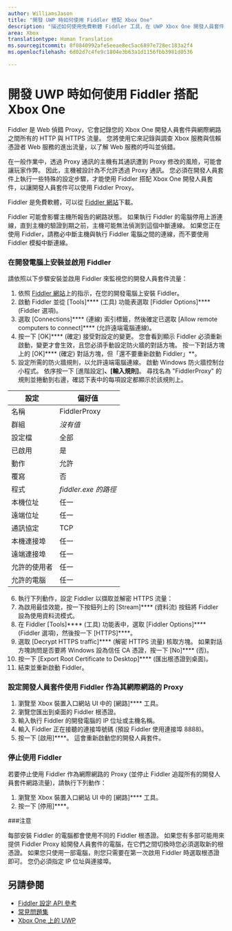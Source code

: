 ```yaml
---
author: WilliamsJason
title: "開發 UWP 時如何使用 Fiddler 搭配 Xbox One"
description: "描述如何使用免費軟體 Fiddler 工具，在 UWP Xbox One 開發人員套件上查看網路流量。"
area: Xbox
translationtype: Human Translation
ms.sourcegitcommit: 0f0840992afe5eeae8ec5ac6897e728ec183a2f4
ms.openlocfilehash: 6d02d7c4fe9c1804e3b63a1d1156fbb3981d0536

---
```


# 開發 UWP 時如何使用 Fiddler 搭配 Xbox One

Fiddler 是 Web 偵錯 Proxy，它會記錄您的 Xbox One 開發人員套件與網際網路之間所有的 HTTP 與 HTTPS 流量。 您將使用它來記錄與調查 Xbox 服務與信賴憑證者 Web 服務的進出流量，以了解 Web 服務的呼叫並偵錯。 

在一般作業中，透過 Proxy 通訊的主機有其通訊遭到 Proxy 修改的風險，可能會讓玩家作弊。 因此，主機被設計為不允許透過 Proxy 通訊。 您必須在開發人員套件上執行一些特殊的設定步驟，才能使用 Fiddler 搭配 Xbox One 開發人員套件，以讓開發人員套件可以使用 Fiddler Proxy。 

Fiddler 是免費軟體，可以從 [Fiddler 網站](http://www.fiddler2.com/fiddler2/)下載。 

Fiddler 可能會影響主機所報告的網路狀態。 如果執行 Fiddler 的電腦停用上游連線，直到主機的驗證到期之前，主機可能無法偵測到這個中斷連線。 如果您正在使用 Fiddler，請務必中斷主機與執行 Fiddler 電腦之間的連線，而不要使用 Fiddler 模擬中斷連線。

### 在開發電腦上安裝並啟用 Fiddler
請依照以下步驟安裝並啟用 Fiddler 來監視您的開發人員套件流量：

1. 依照 [Fiddler 網站](http://www.fiddler2.com/fiddler2/)上的指示，在您的開發電腦上安裝 Fiddler。 
2. 啟動 Fiddler 並從 [Tools]**** (工具) 功能表選取 [Fiddler Options]**** (Fiddler 選項)。 
3. 選取 [Connections]**** (連線) 索引標籤，然後確定已選取 [Allow remote computers to connect]**** (允許遠端電腦連線)。 
4. 按一下 [OK]**** (確定) 接受對設定的變更。 您會看到顯示 Fiddler 必須重新啟動，變更才會生效，且您必須手動設定防火牆的對話方塊。 按一下對話方塊上的 [OK]**** (確定) 對話方塊，但「還不要重新啟動 Fiddler」**。
5. 設定所需的防火牆規則，以允許遠端電腦連線。 啟動 Windows 防火牆控制台小程式。 依序按一下 [進階設定]****、[輸入規則]****。 尋找名為 "FiddlerProxy" 的規則並捲動到右邊，確認下表中的每項設定都顯示於該規則上。
  
  | 設定           | 偏好值                |
  | ----              | ----                           |
  | 名稱              | FiddlerProxy                   |
  | 群組             | *沒有值* |
  | 設定檔           | 全部                            |
  | 已啟用           | 是                            |
  | 動作            | 允許                          |
  | 覆寫          | 否                             |
  | 程式           | *fiddler.exe 的路徑*          |
  | 本機位址      | 任一                            |
  | 遠端位址     | 任一                            |
  | 通訊協定          | TCP                            |
  | 本機連接埠         | 任一                            |
  | 遠端連接埠        | 任一                            |
  | 允許的使用者      | 任一                            |
  | 允許的電腦  | 任一                            |

6. 執行下列動作，設定 Fiddler 以擷取並解密 HTTPS 流量：
  1. 為啟用最佳效能，按一下按鈕列上的 [Stream]**** (資料流) 按鈕將 Fiddler 設為使用資料流模式。
  2. 在 Fiddler [Tools]**** (工具) 功能表中，選取 [Fiddler Options]**** (Fiddler 選項)，然後按一下 [HTTPS]****。
  3. 選取 [Decrypt HTTPS traffic]**** (解密 HTTPS 流量) 核取方塊。 如果對話方塊詢問是否要將 Windows 設為信任 CA 憑證，按一下 [No]**** (否)。
  4. 按一下 [Export Root Certificate to Desktop]**** (匯出根憑證到桌面)。
7. 結束並重新啟動 Fiddler。

### 設定開發人員套件使用 Fiddler 作為其網際網路的 Proxy

1. 瀏覽至 Xbox 裝置入口網站 UI 中的 [網路]**** 工具。
2. 瀏覽您匯出到桌面的 Fiddler 根憑證。 
3. 輸入執行 Fiddler 的開發電腦的 IP 位址或主機名稱。
4. 輸入 Fiddler 正在接聽的連接埠號碼 (預設 Fiddler 使用連接埠 8888)。 
5. 按一下 [啟用]****。 這會重新啟動您的開發人員套件。

### 停止使用 Fiddler
若要停止使用 Fiddler 作為網際網路的 Proxy (並停止 Fiddler 追蹤所有的開發人員套件網路流量)，請執行下列動作：

1. 瀏覽至 Xbox 裝置入口網站 UI 中的 [網路]**** 工具。
2. 按一下 [停用]****。

###注意

每部安裝 Fiddler 的電腦都會使用不同的 Fiddler 根憑證。 如果您有多部可能用來提供 Fiddler Proxy 給開發人員套件的電腦，在它們之間切換時您必須選取新的根憑證。 如果您只使用一部電腦，則您只需要在第一次啟用 Fiddler 時選取根憑證即可。 您仍必須指定 IP 位址與連接埠。

## 另請參閱
- [Fiddler 設定 API 參考](wdp-fiddler-api.md)
- [常見問題集](frequently-asked-questions.md)
- [Xbox One 上的 UWP](index.md)






<!--HONumber=Jul16_HO1-->


